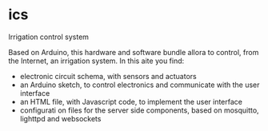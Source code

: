 ics
===

Irrigation control system

Based on Arduino, this hardware and software bundle allora to control, from the Internet, an irrigation system.
In this aite you find:
- electronic circuit schema, with sensors and actuators
- an Arduino sketch, to control electronics and communicate with the user interface
- an HTML file, with Javascript code, to implement the user interface
- configurati on files for the server side components, based on mosquitto, lighttpd and websockets

